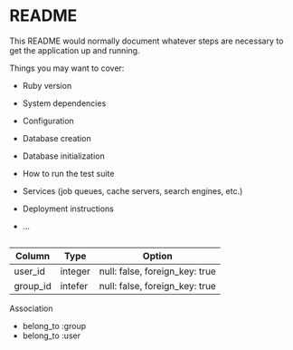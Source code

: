 # README

This README would normally document whatever steps are necessary to get the
application up and running.

Things you may want to cover:

* Ruby version

* System dependencies

* Configuration

* Database creation

* Database initialization

* How to run the test suite

* Services (job queues, cache servers, search engines, etc.)

* Deployment instructions

* ...

##

|Column|Type|Option|
|------|----|------|
|user_id|integer|null: false, foreign_key: true|
|group_id|intefer|null: false, foreign_key: true|

 Association
- belong_to :group
- belong_to :user